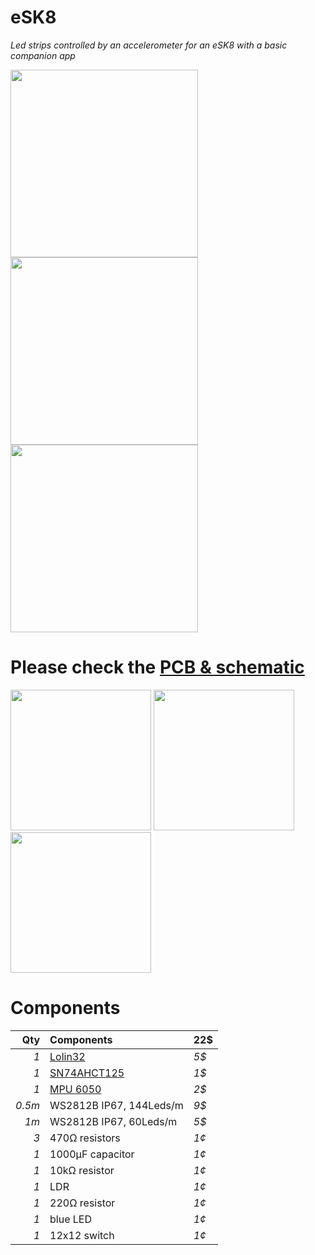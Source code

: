 # eSK8
*Led strips controlled by an accelerometer for an eSK8 with a basic companion app*

<img src="https://media.giphy.com/media/IhCHKo42Hx7WFkRmzQ/giphy.gif" height="300"> <img src="https://media.giphy.com/media/fY5xLxGayUptPZuTfG/giphy.gif" height="300"> <img src="https://media.giphy.com/media/RfYtkG17dUJyVmbPet/giphy.gif" height="300"> 

# Please check the [PCB & schematic](https://easyeda.com/seb.morin/esk8) 

<img src="https://i.imgur.com/27TWWlc.png" height="225"> <img src="https://i.imgur.com/bn5Pk2N.jpg" height="225"> <img src="https://i.imgur.com/fsrZ5Zs.jpg" height="225">

# Components 

Qty | Components | 22$
---: | :---| :---
*1*|[Lolin32](https://wiki.wemos.cc/products:lolin32:lolin32)| *5$*
*1*|[SN74AHCT125](https://www.ti.com/product/SN74AHCT125) | *1$*
*1*|[MPU 6050](https://invensense.tdk.com/products/motion-tracking/6-axis/mpu-6050/) | *2$*
*0.5m*|WS2812B IP67, 144Leds/m | *9$*
*1m*|WS2812B IP67, 60Leds/m | *5$*
*3*|470Ω resistors | *1¢*
*1*|1000μF capacitor | *1¢*
*1*|10kΩ resistor | *1¢*
*1*|LDR | *1¢*
*1*|220Ω resistor | *1¢*
*1*|blue LED | *1¢*
*1*|12x12 switch | *1¢*
